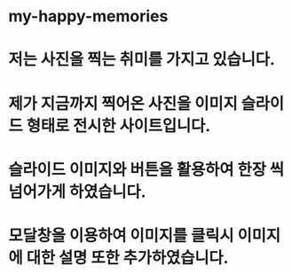 # my-happy-memories
# 저는 사진을 찍는 취미를 가지고 있습니다.
# 제가 지금까지 찍어온 사진을 이미지 슬라이드 형태로 전시한 사이트입니다.
# 슬라이드 이미지와 버튼을 활용하여 한장 씩 넘어가게 하였습니다.
# 모달창을 이용하여 이미지를 클릭시 이미지에 대한 설명 또한 추가하였습니다.
